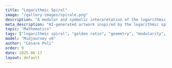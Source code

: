 ```yaml
---
title: "Logarithmic Spiral"
image: "/gallery-images/spirale.png"
description: "A modular and symbolic interpretation of the logarithmic spiral."
meta_description: "AI-generated artwork inspired by the logarithmic spiral. Geometric abstraction meets natural structure in a composition that explores golden proportions and symbolic growth."
topic: "Mathematics"
tags: ["logarithmic spiral", "golden ratio", "geometry", "modularity", "mathematical structure"]
model: "Midjourney v6"
author: "Cesare Peli"
order: 9
date: 2025-06-17
layout: default
---
```


<script type="application/ld+json">
{
  "@context": "https://schema.org",
  "@type": "ImageObject",
  "contentUrl": "https://www.cesarepeli.com/gallery-images/spirale.png",
  "name": "Logarithmic Spiral",
  "description": "A modular and symbolic interpretation of the logarithmic spiral — a structure found in shells, galaxies, and the geometry of growth. Each segment unfolds like a chapter in the book of nature.",
  "author": {
    "@type": "Person",
    "name": "Cesare Peli"
  },
  "creator": {
    "@type": "Person",
    "name": "Cesare Peli"
  },
  "copyrightHolder": {
    "@type": "Person",
    "name": "Cesare Peli"
  },
  "datePublished": "2025-06-17"
}
</script>
